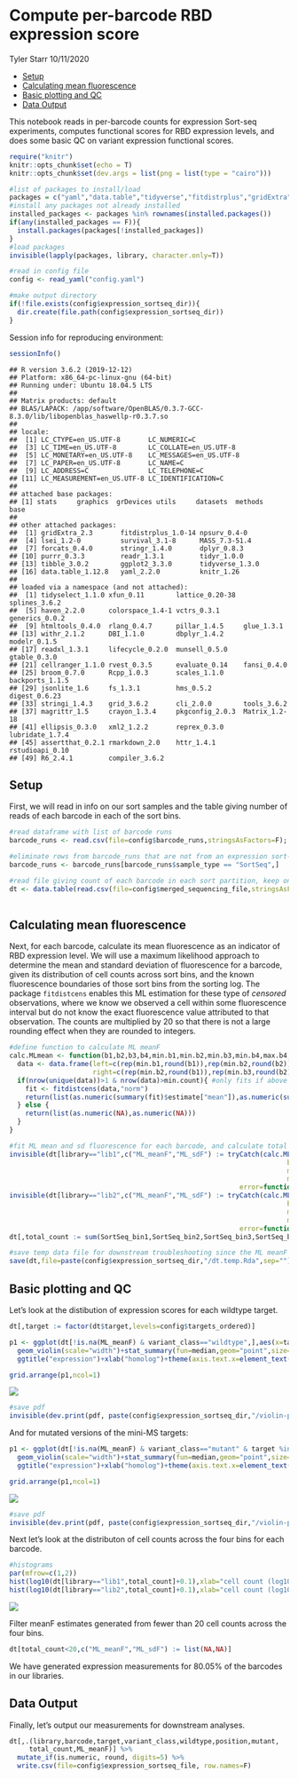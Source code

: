 Compute per-barcode RBD expression score
================
Tyler Starr
10/11/2020

-   [Setup](#setup)
-   [Calculating mean fluorescence](#calculating-mean-fluorescence)
-   [Basic plotting and QC](#basic-plotting-and-qc)
-   [Data Output](#data-output)

This notebook reads in per-barcode counts for expression Sort-seq
experiments, computes functional scores for RBD expression levels, and
does some basic QC on variant expression functional scores.

``` r
require("knitr")
knitr::opts_chunk$set(echo = T)
knitr::opts_chunk$set(dev.args = list(png = list(type = "cairo")))

#list of packages to install/load
packages = c("yaml","data.table","tidyverse","fitdistrplus","gridExtra")
#install any packages not already installed
installed_packages <- packages %in% rownames(installed.packages())
if(any(installed_packages == F)){
  install.packages(packages[!installed_packages])
}
#load packages
invisible(lapply(packages, library, character.only=T))

#read in config file
config <- read_yaml("config.yaml")

#make output directory
if(!file.exists(config$expression_sortseq_dir)){
  dir.create(file.path(config$expression_sortseq_dir))
}
```

Session info for reproducing environment:

``` r
sessionInfo()
```

    ## R version 3.6.2 (2019-12-12)
    ## Platform: x86_64-pc-linux-gnu (64-bit)
    ## Running under: Ubuntu 18.04.5 LTS
    ## 
    ## Matrix products: default
    ## BLAS/LAPACK: /app/software/OpenBLAS/0.3.7-GCC-8.3.0/lib/libopenblas_haswellp-r0.3.7.so
    ## 
    ## locale:
    ##  [1] LC_CTYPE=en_US.UTF-8       LC_NUMERIC=C              
    ##  [3] LC_TIME=en_US.UTF-8        LC_COLLATE=en_US.UTF-8    
    ##  [5] LC_MONETARY=en_US.UTF-8    LC_MESSAGES=en_US.UTF-8   
    ##  [7] LC_PAPER=en_US.UTF-8       LC_NAME=C                 
    ##  [9] LC_ADDRESS=C               LC_TELEPHONE=C            
    ## [11] LC_MEASUREMENT=en_US.UTF-8 LC_IDENTIFICATION=C       
    ## 
    ## attached base packages:
    ## [1] stats     graphics  grDevices utils     datasets  methods   base     
    ## 
    ## other attached packages:
    ##  [1] gridExtra_2.3       fitdistrplus_1.0-14 npsurv_0.4-0       
    ##  [4] lsei_1.2-0          survival_3.1-8      MASS_7.3-51.4      
    ##  [7] forcats_0.4.0       stringr_1.4.0       dplyr_0.8.3        
    ## [10] purrr_0.3.3         readr_1.3.1         tidyr_1.0.0        
    ## [13] tibble_3.0.2        ggplot2_3.3.0       tidyverse_1.3.0    
    ## [16] data.table_1.12.8   yaml_2.2.0          knitr_1.26         
    ## 
    ## loaded via a namespace (and not attached):
    ##  [1] tidyselect_1.1.0 xfun_0.11        lattice_0.20-38  splines_3.6.2   
    ##  [5] haven_2.2.0      colorspace_1.4-1 vctrs_0.3.1      generics_0.0.2  
    ##  [9] htmltools_0.4.0  rlang_0.4.7      pillar_1.4.5     glue_1.3.1      
    ## [13] withr_2.1.2      DBI_1.1.0        dbplyr_1.4.2     modelr_0.1.5    
    ## [17] readxl_1.3.1     lifecycle_0.2.0  munsell_0.5.0    gtable_0.3.0    
    ## [21] cellranger_1.1.0 rvest_0.3.5      evaluate_0.14    fansi_0.4.0     
    ## [25] broom_0.7.0      Rcpp_1.0.3       scales_1.1.0     backports_1.1.5 
    ## [29] jsonlite_1.6     fs_1.3.1         hms_0.5.2        digest_0.6.23   
    ## [33] stringi_1.4.3    grid_3.6.2       cli_2.0.0        tools_3.6.2     
    ## [37] magrittr_1.5     crayon_1.3.4     pkgconfig_2.0.3  Matrix_1.2-18   
    ## [41] ellipsis_0.3.0   xml2_1.2.2       reprex_0.3.0     lubridate_1.7.4 
    ## [45] assertthat_0.2.1 rmarkdown_2.0    httr_1.4.1       rstudioapi_0.10 
    ## [49] R6_2.4.1         compiler_3.6.2

Setup
-----

First, we will read in info on our sort samples and the table giving
number of reads of each barcode in each of the sort bins.

``` r
#read dataframe with list of barcode runs
barcode_runs <- read.csv(file=config$barcode_runs,stringsAsFactors=F); barcode_runs <- subset(barcode_runs, select=-c(R1))

#eliminate rows from barcode_runs that are not from an expression sort-seq experiment
barcode_runs <- barcode_runs[barcode_runs$sample_type == "SortSeq",]

#read file giving count of each barcode in each sort partition, keep only the SortSeq counts
dt <- data.table(read.csv(file=config$merged_sequencing_file,stringsAsFactors = F)); dt <- dt[,.(library,barcode,target,variant_class,wildtype,position,mutant,
                                                                                                 SortSeq_bin1,SortSeq_bin2,SortSeq_bin3,SortSeq_bin4)]
```

Calculating mean fluorescence
-----------------------------

Next, for each barcode, calculate its mean fluorescence as an indicator
of RBD expression level. We will use a maximum likelihood approach to
determine the mean and standard deviation of fluorescence for a barcode,
given its distribution of cell counts across sort bins, and the known
fluorescence boundaries of those sort bins from the sorting log. The
package `fitdistcens` enables this ML estimation for these type of
*censored* observations, where we know we observed a cell within some
fluorescence interval but do not know the exact fluorescence value
attributed to that observation. The counts are multiplied by 20 so that
there is not a large rounding effect when they are rounded to integers.

``` r
#define function to calculate ML meanF
calc.MLmean <- function(b1,b2,b3,b4,min.b1,min.b2,min.b3,min.b4,max.b4,min.count=1){ #b1-4 gives observed cell counts in bins 1-4; remaining arguments give fluorescence boundaries of the respective bins; min.count gives minimum number of total observations needed across bins in order to calculate meanF (default 1)
  data <- data.frame(left=c(rep(min.b1,round(b1)),rep(min.b2,round(b2)),rep(min.b3,round(b3)),rep(min.b4,round(b4))),
                     right=c(rep(min.b2,round(b1)),rep(min.b3,round(b2)),rep(min.b4,round(b3)),rep(max.b4,round(b4)))) #define data input in format required for fitdistcens
  if(nrow(unique(data))>1 & nrow(data)>min.count){ #only fits if above user-specified min.count, and if the data satisfies the fitdistcens requirement that cells are observed in at least two of the censored partitions to enable ML estimation of identifiable parameters
    fit <- fitdistcens(data,"norm")
    return(list(as.numeric(summary(fit)$estimate["mean"]),as.numeric(summary(fit)$estimate["sd"])))
  } else {
    return(list(as.numeric(NA),as.numeric(NA)))
  }
}

#fit ML mean and sd fluorescence for each barcode, and calculate total cell count as the sum across the four bins. Multiply cell counts by a factor of 20 to minimize rounding errors since fitdistcens requires rounding to integer inputs
invisible(dt[library=="lib1",c("ML_meanF","ML_sdF") := tryCatch(calc.MLmean(b1=SortSeq_bin1*20,b2=SortSeq_bin2*20,
                                                                      b3=SortSeq_bin3*20,b4=SortSeq_bin4*20,
                                                                      min.b1=log(20),min.b2=log(944.5),min.b3=log(23342.5),
                                                                      min.b4=log(47884.5),max.b4=log(229000)),
                                                          error=function(e){return(list(as.numeric(NA),as.numeric(NA)))}),by=c("library","barcode")])
invisible(dt[library=="lib2",c("ML_meanF","ML_sdF") := tryCatch(calc.MLmean(b1=SortSeq_bin1*20,b2=SortSeq_bin2*20,
                                                                      b3=SortSeq_bin3*20,b4=SortSeq_bin4*20,
                                                                      min.b1=log(20),min.b2=log(944.5),min.b3=log(23962.5),
                                                                      min.b4=log(47466.5),max.b4=log(229000)),
                                                          error=function(e){return(list(as.numeric(NA),as.numeric(NA)))}),by=c("library","barcode")])
dt[,total_count := sum(SortSeq_bin1,SortSeq_bin2,SortSeq_bin3,SortSeq_bin4),by=c("library","barcode")]

#save temp data file for downstream troubleshooting since the ML meanF took >1hr to calculate -- don't use these for final anlaysis though for reproducibility!
save(dt,file=paste(config$expression_sortseq_dir,"/dt.temp.Rda",sep=""))
```

Basic plotting and QC
---------------------

Let’s look at the distibution of expression scores for each wildtype
target.

``` r
dt[,target := factor(dt$target,levels=config$targets_ordered)]

p1 <- ggplot(dt[!is.na(ML_meanF) & variant_class=="wildtype",],aes(x=target,y=ML_meanF))+
  geom_violin(scale="width")+stat_summary(fun=median,geom="point",size=1)+
  ggtitle("expression")+xlab("homolog")+theme(axis.text.x=element_text(angle=-90,hjust=0))

grid.arrange(p1,ncol=1)
```

<img src="compute_expression_meanF_files/figure-gfm/unfiltered_expression_distribution_wildtypes-1.png" style="display: block; margin: auto;" />

``` r
#save pdf
invisible(dev.print(pdf, paste(config$expression_sortseq_dir,"/violin-plot_meanF-by-target.pdf",sep="")))
```

And for mutated versions of the mini-MS targets:

``` r
p1 <- ggplot(dt[!is.na(ML_meanF) & variant_class=="mutant" & target %in% config$mutated_targets,],aes(x=target,y=ML_meanF))+
  geom_violin(scale="width")+stat_summary(fun=median,geom="point",size=1)+
  ggtitle("expression")+xlab("homolog")+theme(axis.text.x=element_text(angle=-90,hjust=0))

grid.arrange(p1,ncol=1)
```

<img src="compute_expression_meanF_files/figure-gfm/unfiltered_expression_distribution_mutants-1.png" style="display: block; margin: auto;" />

``` r
#save pdf
invisible(dev.print(pdf, paste(config$expression_sortseq_dir,"/violin-plot_meanF-by-target_mutated.pdf",sep="")))
```

Next let’s look at the distributon of cell counts across the four bins
for each barcode.

``` r
#histograms
par(mfrow=c(1,2))
hist(log10(dt[library=="lib1",total_count]+0.1),xlab="cell count (log10, plus 0.1 pseudocount)",main="lib1",col="gray50")
hist(log10(dt[library=="lib2",total_count]+0.1),xlab="cell count (log10, plus 0.1 pseudocount)",main="lib2",col="gray50")
```

<img src="compute_expression_meanF_files/figure-gfm/cell_count_coverage-1.png" style="display: block; margin: auto;" />

Filter meanF estimates generated from fewer than 20 cell counts across
the four bins.

``` r
dt[total_count<20,c("ML_meanF","ML_sdF") := list(NA,NA)]
```

We have generated expression measurements for 80.05% of the barcodes in
our libraries.

Data Output
-----------

Finally, let’s output our measurements for downstream analyses.

``` r
dt[,.(library,barcode,target,variant_class,wildtype,position,mutant,
     total_count,ML_meanF)] %>%
  mutate_if(is.numeric, round, digits=5) %>%
  write.csv(file=config$expression_sortseq_file, row.names=F)
```
